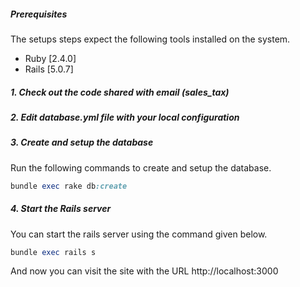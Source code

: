 ##### Prerequisites

The setups steps expect the following tools installed on the system.

- Ruby [2.4.0]
- Rails [5.0.7]

##### 1. Check out the code shared with email (sales_tax)

##### 2. Edit database.yml file with your local configuration

##### 3. Create and setup the database

Run the following commands to create and setup the database.

```ruby
bundle exec rake db:create
```

##### 4. Start the Rails server

You can start the rails server using the command given below.

```ruby
bundle exec rails s
```

And now you can visit the site with the URL http://localhost:3000